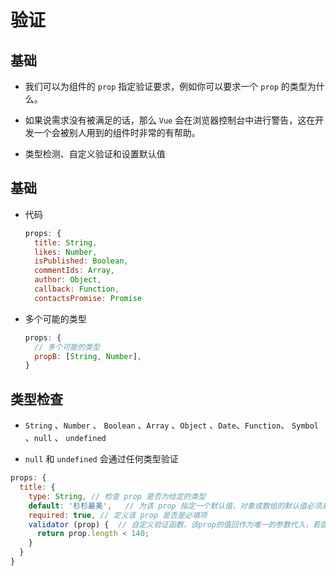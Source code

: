 # 验证

## 基础

*   我们可以为组件的 `prop` 指定验证要求，例如你可以要求一个 `prop` 的类型为什么。

*   如果说需求没有被满足的话，那么 `Vue` 会在浏览器控制台中进行警告，这在开发一个会被别人用到的组件时非常的有帮助。

*   类型检测、自定义验证和设置默认值

## 基础

*   代码

    ```javascript
    props: {
      title: String,
      likes: Number,
      isPublished: Boolean,
      commentIds: Array,
      author: Object,
      callback: Function,
      contactsPromise: Promise
    ```

*   多个可能的类型

    ```javascript
    props: {
      // 多个可能的类型
      propB: [String, Number],
    }
    ```

## 类型检查

*   `String` 、`Number` 、 `Boolean` 、`Array` 、`Object` 、`Date`、`Function`、 `Symbol` 、`null` 、 `undefined`

*   `null` 和 `undefined` 会通过任何类型验证

```javascript
props: {
  title: {
    type: String, // 检查 prop 是否为给定的类型
    default: '杉杉最美',   // 为该 prop 指定一个默认值，对象或数组的默认值必须从一个工厂函数返回，如：default () { return {a: 1, b: 10} },
    required: true, // 定义该 prop 是否是必填项
    validator (prop) {  // 自定义验证函数，该prop的值回作为唯一的参数代入，若函数返回一个falsy的值，那么就代表验证失败
      return prop.length < 140;
    }
  }
}
```
